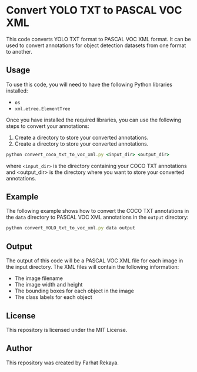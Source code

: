 # Convert YOLO TXT to PASCAL VOC XML
This code converts YOLO TXT format to PASCAL VOC XML format. It can be used to convert annotations for object detection datasets from one format to another.
## Usage

To use this code, you will need to have the following Python libraries installed:
* `os`
* `xml.etree.ElementTree`

Once you have installed the required libraries, you can use the following steps to convert your annotations:
1. Create a directory to store your converted annotations.
2. Create a directory to store your converted annotations.
```rb
python convert_coco_txt_to_voc_xml.py <input_dir> <output_dir>
```
where `<input_dir>` is the directory containing your COCO TXT annotations and <output_dir> is the directory where you want to store your converted annotations.

## Example

The following example shows how to convert the COCO TXT annotations in the `data` directory to PASCAL VOC XML annotations in the `output` directory:
```rb
python convert_YOLO_txt_to_voc_xml.py data output
```

## Output
The output of this code will be a PASCAL VOC XML file for each image in the input directory. The XML files will contain the following information:

* The image filename
* The image width and height
* The bounding boxes for each object in the image
* The class labels for each object
## License
This repository is licensed under the MIT License.

## Author
This repository was created by Farhat Rekaya.
